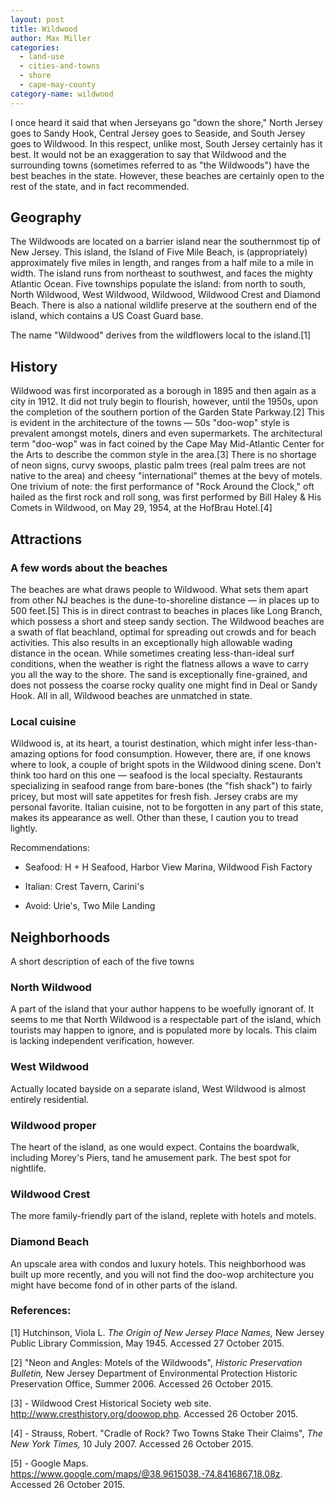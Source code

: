 ```yaml
---
layout: post
title: Wildwood
author: Max Miller
categories:
  - land-use
  - cities-and-towns
  - shore
  - cape-may-county
category-name: wildwood
---
```


I once heard it said that when Jerseyans go "down the shore," North Jersey goes to Sandy Hook, Central Jersey goes to Seaside, and South Jersey goes to Wildwood. In this respect, unlike most, South Jersey certainly has it best. It would not be an exaggeration to say that Wildwood and the surrounding towns (sometimes referred to as "the Wildwoods") have the best beaches in the state. However, these beaches are certainly open to the rest of the state, and in fact recommended.

## Geography

The Wildwoods are located on a barrier island near the southernmost tip of New Jersey. This island, the Island of Five Mile Beach, is (appropriately) approximately five miles in length, and ranges from a half mile to a mile in width. The island runs from northeast to southwest, and faces the mighty Atlantic Ocean. Five townships populate the island: from north to south, North Wildwood, West Wildwood, Wildwood, Wildwood Crest and Diamond Beach. There is also a national wildlife preserve at the southern end of the island, which contains a US Coast Guard base.

The name "Wildwood" derives from the wildflowers local to the island.[1]

## History

Wildwood was first incorporated as a borough in 1895 and then again as a city in 1912. It did not truly begin to flourish, however, until the 1950s, upon the completion of the southern portion of the Garden State Parkway.[2] This is evident in the architecture of the towns — 50s "doo-wop" style is prevalent amongst motels, diners and even supermarkets. The architectural term "doo-wop" was in fact coined by the Cape May Mid-Atlantic Center for the Arts to describe the common style in the area.[3] There is no shortage of neon signs, curvy swoops, plastic palm trees (real palm trees are not native to the area) and cheesy "international" themes at the bevy of motels. One trivium of note: the first performance of "Rock Around the Clock," oft hailed as the first rock and roll song, was first performed by Bill Haley & His Comets in Wildwood, on  May 29, 1954, at the HofBrau Hotel.[4]

## Attractions

### A few words about the beaches

The beaches are what draws people to Wildwood. What sets them apart from other NJ beaches is the dune-to-shoreline distance — in places up to 500 feet.[5] This is in direct contrast to beaches in places like Long Branch, which possess a short and steep sandy section. The Wildwood beaches are a swath of flat beachland, optimal for spreading out crowds and for beach activities. This also results in an exceptionally high allowable wading distance in the ocean. While sometimes creating less-than-ideal surf conditions, when the weather is right the flatness allows a wave to carry you all the way to the shore. The sand is exceptionally fine-grained, and does not possess the coarse rocky quality one might find in Deal or Sandy Hook. All in all, Wildwood beaches are unmatched in state.

### Local cuisine

Wildwood is, at its heart, a tourist destination, which might infer less-than-amazing options for food consumption. However, there are, if one knows where to look, a couple of bright spots in the Wildwood dining scene. Don't think too hard on this one — seafood is the local specialty. Restaurants specializing in seafood range from bare-bones (the "fish shack") to fairly pricey, but most will sate appetites for fresh fish. Jersey crabs are my personal favorite. Italian cuisine, not to be forgotten in any part of this state, makes its appearance as well. Other than these, I caution you to tread lightly.

Recommendations:

-	Seafood: H + H Seafood, Harbor View Marina, Wildwood Fish Factory

-	Italian: Crest Tavern, Carini's

-	Avoid: Urie's, Two Mile Landing

## Neighborhoods

A short description of each of the five towns

### North Wildwood

A part of the island that your author happens to be woefully ignorant of. It seems to me that North Wildwood is a respectable part of the island, which tourists may happen to ignore, and is populated more by locals. This claim is lacking independent verification, however.

### West Wildwood

Actually located bayside on a separate island, West Wildwood is almost entirely residential.

### Wildwood proper

The heart of the island, as one would expect. Contains the boardwalk, including Morey's Piers, tand he amusement park. The best spot for nightlife.

### Wildwood Crest

The more family-friendly part of the island, replete with hotels and motels.

### Diamond Beach

An upscale area with condos and luxury hotels. This neighborhood was built up more recently, and you will not find the doo-wop architecture you might have become fond of in other parts of the island.

### References:

[1] Hutchinson, Viola L. <i>The Origin of New Jersey Place Names,</i> New Jersey Public Library Commission, May 1945. Accessed 27 October 2015.

[2] "Neon and Angles: Motels of the Wildwoods", <i>Historic Preservation Bulletin,</i> New Jersey Department of Environmental Protection Historic Preservation Office, Summer 2006. Accessed 26 October 2015.

[3] - Wildwood Crest Historical Society web site. <http://www.cresthistory.org/doowop.php>. Accessed 26 October 2015.

[4] - Strauss, Robert. "Cradle of Rock? Two Towns Stake Their Claims", <i>The New York Times,</i> 10 July 2007. Accessed 26 October 2015.

[5] - Google Maps. <https://www.google.com/maps/@38.9615038,-74.8416867,18.08z>. Accessed 26 October 2015.
